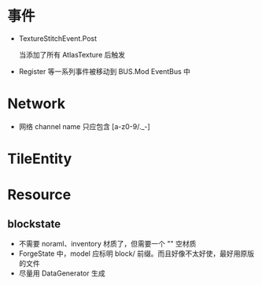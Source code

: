 # 事件

- TextureStitchEvent.Post

  当添加了所有 AtlasTexture 后触发

- Register 等一系列事件被移动到 BUS.Mod EventBus 中

# Network

- 网络 channel name 只应包含 [a-z0-9/._-]

# TileEntity

# Resource

## blockstate

- 不需要 noraml、inventory 材质了，但需要一个 "" 空材质
- ForgeState 中，model 应标明 block/ 前缀。而且好像不太好使，最好用原版的文件
- 尽量用 DataGenerator 生成





